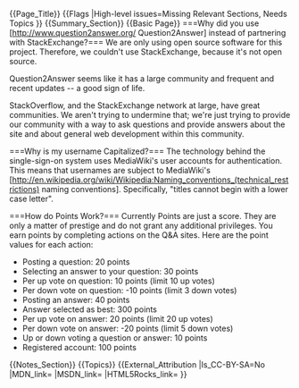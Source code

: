 {{Page_Title}}
{{Flags
|High-level issues=Missing Relevant Sections, Needs Topics
}}
{{Summary_Section}}
{{Basic Page}}
===Why did you use [http://www.question2answer.org/ Question2Answer] instead of partnering with StackExchange?===
We are only using open source software for this project.  Therefore, we couldn't use StackExchange, because it's not open source.

Question2Answer seems like it has a large community and frequent and recent updates -- a good sign of life.

StackOverflow, and the StackExchange network at large, have great communities.  We aren't trying to undermine that; we're just trying to provide our community with a way to ask questions and provide answers about the site and about general web development within this community.

===Why is my username Capitalized?===
The technology behind the single-sign-on system uses MediaWiki's user accounts for authentication.  This means that usernames are subject to MediaWiki's [http://en.wikipedia.org/wiki/Wikipedia:Naming_conventions_(technical_restrictions) naming conventions].  Specifically, "titles cannot begin with a lower case letter".

===How do Points Work?===
Currently Points are just a score. They are only a matter of prestige and do not grant any additional privileges. You earn points by completing actions on the Q&A sites. Here are the point values for each action:
<ul>
<li>Posting a question: 20 points</li>
<li>Selecting an answer to your question: 30 points</li>
<li>Per up vote on question: 10 points (limit 10 up votes)</li>
<li>Per down vote on question: -10 points (limit 3 down votes)</li>
<li>Posting an answer: 40 points</li>
<li>Answer selected as best: 300 points</li>
<li>Per up vote on answer: 20 points (limit 20 up votes)</li>
<li>Per down vote on answer: -20 points (limit 5 down votes)</li>
<li>Up or down voting a question or answer: 10 points</li>
<li>Registered account: 100 points</li>
</ul>
{{Notes_Section}}
{{Topics}}
{{External_Attribution
|Is_CC-BY-SA=No
|MDN_link=
|MSDN_link=
|HTML5Rocks_link=
}}